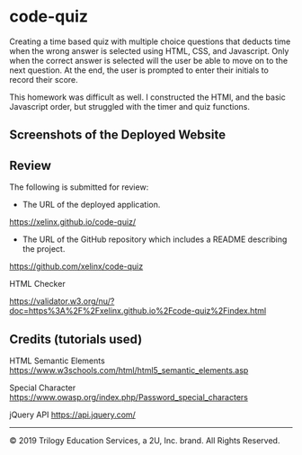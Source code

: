 # code-quiz

Creating a time based quiz with multiple choice questions that deducts time when the wrong answer is selected using HTML, CSS, and Javascript. Only when the correct answer is selected will the user be able to move on to the next question. At the end, the user is prompted to enter their initials to record their score.

This homework was difficult as well. I constructed the HTMl, and the basic Javascript order, but struggled with the timer and quiz functions. 

## Screenshots of the Deployed Website


## Review

The following is submitted for review:

* The URL of the deployed application.

https://xelinx.github.io/code-quiz/

* The URL of the GitHub repository which includes a README describing the project.

https://github.com/xelinx/code-quiz

HTML Checker

https://validator.w3.org/nu/?doc=https%3A%2F%2Fxelinx.github.io%2Fcode-quiz%2Findex.html

## Credits (tutorials used)

HTML Semantic Elements https://www.w3schools.com/html/html5_semantic_elements.asp

Special Character https://www.owasp.org/index.php/Password_special_characters

jQuery API https://api.jquery.com/
- - -
© 2019 Trilogy Education Services, a 2U, Inc. brand. All Rights Reserved.
